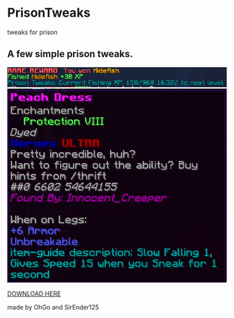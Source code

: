 # PrisonTweaks
tweaks for prison

## A few simple prison tweaks.
![Image](https://github.com/TheyCallMeOhGo/PrisonTweaks/blob/main/prisontweaks.PNG)
![Image](https://github.com/TheyCallMeOhGo/PrisonTweaks/blob/main/rahh.PNG)

[DOWNLOAD HERE](https://github.com/TheyCallMeOhGo/PrisonTweaks/releases/tag/temprelease)

made by OhGo and SirEnder125
